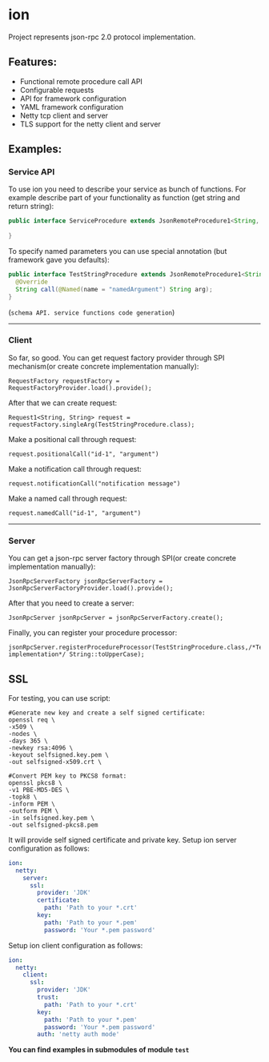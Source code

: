# ion
Project represents json-rpc 2.0 protocol implementation.

## Features:
  * Functional remote procedure call API
  * Configurable requests
  * API for framework configuration
  * YAML framework configuration
  * Netty tcp client and server
  * TLS support for the netty client and server
  
## Examples:
### Service API

To use ion you need to describe your service as bunch of functions. 
For example describe part of your functionality as function (get string and return string):
```java
public interface ServiceProcedure extends JsonRemoteProcedure1<String, String> {
 
}
```
To specify named parameters you can use special annotation (but framework gave you defaults):
```java
public interface TestStringProcedure extends JsonRemoteProcedure1<String, String> {
  @Override
  String call(@Named(name = "namedArgument") String arg);
}
```
(`schema API. service functions code generation`)

---
### Client
So far, so good. You can get request factory provider through SPI mechanism(or create concrete implementation manually):
```
RequestFactory requestFactory = RequestFactoryProvider.load().provide();
```
After that we can create request:
```keytool -export -keystore mysslstore.jks -alias cert -file maanadev.org.cert
Request1<String, String> request = requestFactory.singleArg(TestStringProcedure.class);
```
Make a positional call through request:
```
request.positionalCall("id-1", "argument")
```
Make a notification call through request:
```
request.notificationCall("notification message")
```
Make a named call through request:
```
request.namedCall("id-1", "argument")
```
---
### Server
You can get a json-rpc server factory through SPI(or create concrete implementation manually):
```
JsonRpcServerFactory jsonRpcServerFactory = JsonRpcServerFactoryProvider.load().provide();
```
After that you need to create a server:
```
JsonRpcServer jsonRpcServer = jsonRpcServerFactory.create();
```
Finally, you can register your procedure processor:
```
jsonRpcServer.registerProcedureProcessor(TestStringProcedure.class,/*TestStringProcedure implementation*/ String::toUpperCase);
```

## SSL

For testing, you can use script: 
```shell script
#Generate new key and create a self signed certificate:
openssl req \
-x509 \
-nodes \
-days 365 \
-newkey rsa:4096 \
-keyout selfsigned.key.pem \
-out selfsigned-x509.crt \

#Convert PEM key to PKCS8 format:
openssl pkcs8 \
-v1 PBE-MD5-DES \
-topk8 \
-inform PEM \
-outform PEM \
-in selfsigned.key.pem \
-out selfsigned-pkcs8.pem
```
It will provide self signed certificate and private key. 
Setup ion server configuration as follows:
```yaml
ion:
  netty:
    server:
      ssl:
        provider: 'JDK'
        certificate:
          path: 'Path to your *.crt'
        key:
          path: 'Path to your *.pem'
          password: 'Your *.pem password'
```
Setup ion client configuration as follows:
```yaml
ion:
  netty:
    client:
      ssl:
        provider: 'JDK'
        trust:
          path: 'Path to your *.crt'
        key:
          path: 'Path to your *.pem'
          password: 'Your *.pem password'
        auth: 'netty auth mode'
```
**You can find examples in submodules of module `test`**